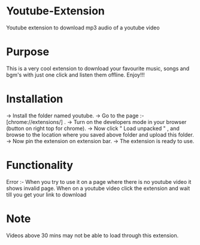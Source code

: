 # Youtube-Extension
Youtube extension to download mp3 audio of a youtube video

# Purpose

This is a very cool extension to download your favourite music, songs and bgm's with just one click and listen them offline.
Enjoy!!!

# Installation 

-> Install the folder named youtube.
-> Go to the page :- [chrome://extensions/] .
-> Turn on the developers mode in your browser (button on right top for chrome).
-> Now click " Load unpacked " , and browse to the location where you saved above folder and upload this folder.
-> Now pin the extension on extension bar.
-> The extension is ready to use.

# Functionality 

Error :- When you try to use it on a page where there is no youtube video it shows invalid page.
When on a youtube video click the extension and wait till you get your link to download

# Note
Videos above 30 mins may not be able to load through this extension.
